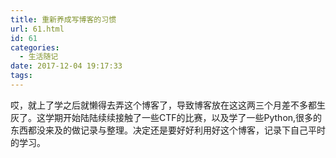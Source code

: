 ```yaml
---
title: 重新养成写博客的习惯
url: 61.html
id: 61
categories:
  - 生活随记
date: 2017-12-04 19:17:33
tags:
---
```


哎，就上了学之后就懒得去弄这个博客了，导致博客放在这这两三个月差不多都生灰了。这学期开始陆陆续续接触了一些CTF的比赛，以及学了一些Python,很多的东西都没来及的做记录与整理。决定还是要好好利用好这个博客，记录下自己平时的学习。